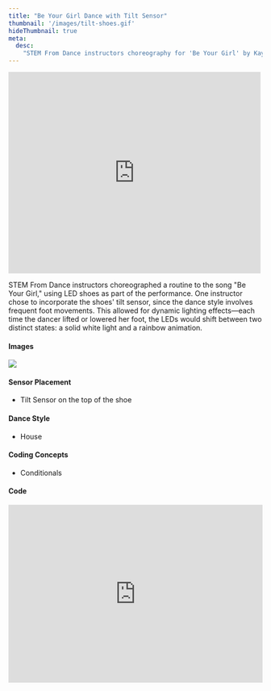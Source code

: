 ```yaml
---
title: "Be Your Girl Dance with Tilt Sensor"
thumbnail: '/images/tilt-shoes.gif'
hideThumbnail: true
meta:
  desc:
    "STEM From Dance instructors choreography for 'Be Your Girl' by Kaytranada"
---
```

<iframe src="https://nyu.app.box.com/embed/s/z1o22z9eju10i2sj2kz1bd4dm8sc615r?sortColumn=date" width="500" height="400" frameborder="0" allowfullscreen webkitallowfullscreen msallowfullscreen></iframe>

STEM From Dance instructors choreographed a routine to the song "Be Your Girl," using LED shoes as part of the performance. One instructor chose to incorporate the shoes' tilt sensor, since the dance style involves frequent foot movements. This allowed for dynamic lighting effects—each time the dancer lifted or lowered her foot, the LEDs would shift between two distinct states: a solid white light and a rainbow animation.

#### Images 

<img src="/images/shoes-close.png">

#### Sensor Placement

+ Tilt Sensor on the top of the shoe

#### Dance Style

+ House

#### Coding Concepts

+ Conditionals

#### Code

<div style="position:relative;height:0;padding-bottom:70%;overflow:hidden;"><iframe style="position:absolute;top:0;left:0;width:100%;height:100%;" src="https://maker.makecode.com/#pub:_W0TMmuVX2iss" frameborder="0" sandbox="allow-popups allow-forms allow-scripts allow-same-origin"></iframe></div>
